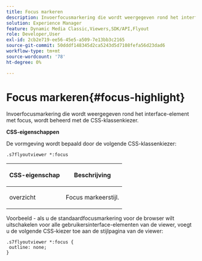 ```yaml
---
title: Focus markeren
description: Invoerfocusmarkering die wordt weergegeven rond het interface-element met focus, wordt beheerd met de CSS-klassenkiezer.
solution: Experience Manager
feature: Dynamic Media Classic,Viewers,SDK/API,Flyout
role: Developer,User
exl-id: 2cb2e719-ee56-45e5-a509-7e13bb3c2165
source-git-commit: 50dddf148345d2ca5243d5d7108fefa56d23dad6
workflow-type: tm+mt
source-wordcount: '78'
ht-degree: 0%

---
```


# Focus markeren{#focus-highlight}

Invoerfocusmarkering die wordt weergegeven rond het interface-element met focus, wordt beheerd met de CSS-klassenkiezer.

<!--<a id="section_061E550C1C1D4DB2BD663A898895B38C"></a>-->

**CSS-eigenschappen**

De vormgeving wordt bepaald door de volgende CSS-klassenkiezer:

```
.s7flyoutviewer *:focus
```

<table id="table_94EE3F5BBE4547C0B4943471CEE7EDE4"> 
 <thead> 
  <tr> 
   <th colname="col1" class="entry"> <p> CSS-eigenschap </p> </th> 
   <th colname="col2" class="entry"> <p>Beschrijving </p> </th> 
  </tr> 
 </thead>
 <tbody> 
  <tr> 
   <td colname="col1"> <p> <span class="codeph"> overzicht </span> </p> </td> 
   <td colname="col2"> <p>Focus markeerstijl. </p> </td> 
  </tr> 
 </tbody> 
</table>

Voorbeeld - als u de standaardfocusmarkering voor de browser wilt uitschakelen voor alle gebruikersinterface-elementen van de viewer, voegt u de volgende CSS-kiezer toe aan de stijlpagina van de viewer:

```
.s7flyoutviewer *:focus { 
 outline: none; 
}
```
